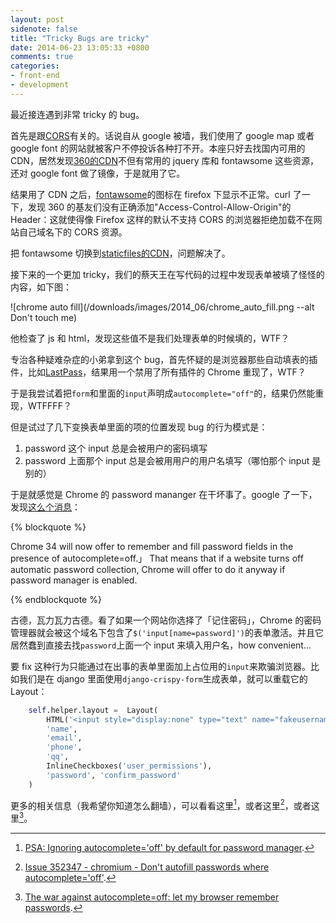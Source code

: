 ```yaml
---
layout: post
sidenote: false
title: "Tricky Bugs are tricky"
date: 2014-06-23 13:05:33 +0800
comments: true
categories:
- front-end
- development
---
```


最近接连遇到非常 tricky 的 bug。

首先是跟[CORS](https://developer.mozilla.org/en-US/docs/Web/HTTP/Access_control_CORS)有关的。话说自从 google 被墙，我们使用了 google map 或者 google font 的网站就被客户不停投诉各种打不开。本座只好去找国内可用的 CDN，居然发现[360的CDN](http://libs.useso.com/)不但有常用的 jquery 库和 fontawsome 这些资源，还对 google font 做了镜像，于是就用了它。

结果用了 CDN 之后，[fontawsome](fortawesome.github.io/)的图标在 firefox 下显示不正常。curl 了一下，发现 360 的基友们没有正确添加"Access-Control-Allow-Origin"的 Header：这就使得像 Firefox 这样的默认不支持 CORS 的浏览器拒绝加载不在网站自己域名下的 CORS 资源。

把 fontawsome 切换到[staticfiles的CDN](http://www.staticfile.org/)，问题解决了。

接下来的一个更加 tricky，我们的蔡天王在写代码的过程中发现表单被填了怪怪的内容，如下图：

![chrome auto fill](/downloads/images/2014_06/chrome_auto_fill.png --alt Don't touch me)

他检查了 js 和 html，发现这些值不是我们处理表单的时候填的，WTF？

专治各种疑难杂症的小弟拿到这个 bug，首先怀疑的是浏览器那些自动填表的插件，比如[LastPass](https://lastpass.com/)，结果用一个禁用了所有插件的 Chrome 重现了，WTF？

于是我尝试着把`form`和里面的`input`声明成`autocomplete="off"`的，结果仍然能重现，WTFFFF？

但是试过了几下变换表单里面的项的位置发现 bug 的行为模式是：

1. password 这个 input 总是会被用户的密码填写
2. password 上面那个 input 总是会被用用户的用户名填写（哪怕那个 input 是别的）

于是就感觉是 Chrome 的 password mananger 在干坏事了。google 了一下，发现[这么个消息](http://www.theregister.co.uk/2014/04/09/chrome_makes_new_password_grab_in_version_34/)：


{% blockquote %}

Chrome 34 will now offer to remember and fill password fields in the presence of autocomplete=off.」 That means that if a website turns off automatic password collection, Chrome will offer to do it anyway if password manager is enabled.

{% endblockquote %}

古德，瓦力瓦力古德。看了如果一个网站你选择了「记住密码」，Chrome 的密码管理器就会被这个域名下包含了`$('input[name=password]')`的表单激活。并且它居然蠢到直接去找`password`上面一个 input 来填入用户名，how convenient...

要 fix 这种行为只能通过在出事的表单里面加上占位用的`input`来欺骗浏览器。比如我们是在 django 里面使用`django-crispy-form`生成表单，就可以重载它的 Layout：

```python
    self.helper.layout =  Layout(
        HTML('<input style="display:none" type="text" name="fakeusernameremembered"/><input style="display:none" type="password" name="fakepasswordremembered"/>'),
        'name',
        'email',
        'phone',
        'qq',
        InlineCheckboxes('user_permissions'),
        'password', 'confirm_password'
    )
```

更多的相关信息（我希望你知道怎么翻墙），可以看看这里[^1]，或者这里[^2]，或者这里[^3]。

[^1]: [PSA: Ignoring autocomplete='off' by default for password manager](https://groups.google.com/a/chromium.org/forum/#!msg/security-dev/wYGThW5WRrE/qiWrKwJ79S4J).
[^2]: [Issue 352347 - chromium - Don't autofill passwords where autocomplete='off'](https://groups.google.com/a/chromium.org/forum/#!topic/chromium-dev/zhhj7hCip5c).
[^3]: [The war against autocomplete=off: let my browser remember passwords](https://blog.0xbadc0de.be/archives/124).


